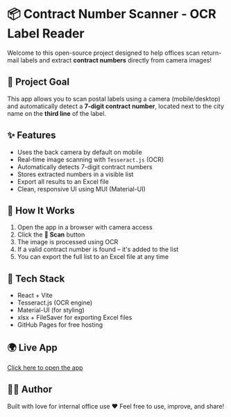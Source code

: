 # 📦 Contract Number Scanner - OCR Label Reader

Welcome to this open-source project designed to help offices scan return-mail labels and extract **contract numbers** directly from camera images!

## 🎯 Project Goal
This app allows you to scan postal labels using a camera (mobile/desktop) and automatically detect a **7-digit contract number**, located next to the city name on the **third line** of the label.

## ✨ Features
- Uses the back camera by default on mobile
- Real-time image scanning with `Tesseract.js` (OCR)
- Automatically detects 7-digit contract numbers
- Stores extracted numbers in a visible list
- Export all results to an Excel file
- Clean, responsive UI using MUI (Material-UI)

## 🚀 How It Works
1. Open the app in a browser with camera access
2. Click the **📸 Scan** button
3. The image is processed using OCR
4. If a valid contract number is found – it's added to the list
5. You can export the full list to an Excel file at any time

## 🧱 Tech Stack
- React + Vite
- Tesseract.js (OCR engine)
- Material-UI (for styling)
- xlsx + FileSaver for exporting Excel files
- GitHub Pages for free hosting

## 🌍 Live App
[Click here to open the app](https://6739852.github.io/text-scanner)

## 👩‍💻 Author
Built with love for internal office use ❤️
Feel free to use, improve, and share!

